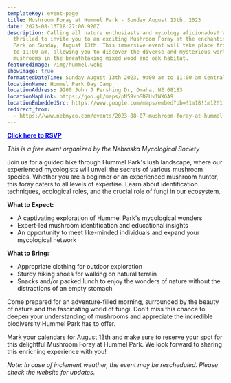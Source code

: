 ```yaml
---
templateKey: event-page
title: Mushroom Foray at Hummel Park - Sunday August 13th, 2023
date: 2023-08-13T18:27:06.920Z
description: Calling all nature enthusiasts and mycology aficionados! We are
  thrilled to invite you to an exciting Mushroom Foray at the enchanting Hummel
  Park on Sunday, August 13th. This immersive event will take place from 9:00 am
  to 11:00 am, allowing you to discover the diverse and mysterious world of
  mushrooms in the breathtaking mixed wood and oak habitat.
featuredimage: /img/hummel.webp
showImage: true
formattedDateTime: Sunday August 13th 2023, 9:00 am to 11:00 am Central
locationName: Hummel Park Day Camp
locationAddress: 9200 John J Pershing Dr, Omaha, NE 68183
locationMapLink: https://goo.gl/maps/pN59vhSDZUv1WXGA9
locationEmbeddedSrc: https://www.google.com/maps/embed?pb=!1m18!1m12!1m3!1d483.0374158091107!2d-95.9585387955592!3d41.37355641617661!2m3!1f0!2f0!3f0!3m2!1i1024!2i768!4f13.1!3m3!1m2!1s0x8793911445763e13%3A0xdf80fd9cb38d8c57!2sHummel%20Park%20Day%20Camp!5e1!3m2!1sen!2sus!4v1691433568691!5m2!1sen!2sus
redirect_from:
  - https://www.nebmyco.com/events/2023-08-07-mushroom-foray-at-hummel-park-august-2023/
---
```

<a style="color:blue;font-weight:bold" target="_blank" href="https://forms.gle/h7jFqE55ZuemRx7Z6">Click here to RSVP</a>

*This is a free event organized by the Nebraska Mycological Society*

Join us for a guided hike through Hummel Park's lush landscape, where our experienced mycologists will unveil the secrets of various mushroom species. Whether you are a beginner or an experienced mushroom hunter, this foray caters to all levels of expertise. Learn about identification techniques, ecological roles, and the crucial role of fungi in our ecosystem.

**What to Expect:**

* A captivating exploration of Hummel Park's mycological wonders
* Expert-led mushroom identification and educational insights
* An opportunity to meet like-minded individuals and expand your mycological network

**What to Bring:**

* Appropriate clothing for outdoor exploration
* Sturdy hiking shoes for walking on natural terrain
* S﻿nacks and/or packed lunch to enjoy the wonders of nature without the distractions of an empty stomach

Come prepared for an adventure-filled morning, surrounded by the beauty of nature and the fascinating world of fungi. Don't miss this chance to deepen your understanding of mushrooms and appreciate the incredible biodiversity Hummel Park has to offer.

Mark your calendars for August 13th and make sure to reserve your spot for this delightful Mushroom Foray at Hummel Park. We look forward to sharing this enriching experience with you!

*Note: In case of inclement weather, the event may be rescheduled. Please check the website for updates.*